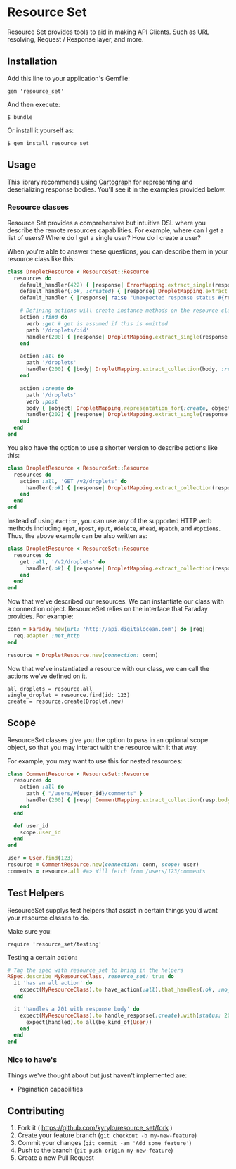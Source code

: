 # Resource Set

Resource Set provides tools to aid in making API Clients. Such as URL resolving, Request / Response layer, and more.

## Installation

Add this line to your application's Gemfile:

    gem 'resource_set'

And then execute:

    $ bundle

Or install it yourself as:

    $ gem install resource_set

## Usage

This library recommends using [Cartograph](http://github.com/kyrylo/cartograph) for representing and deserializing response bodies.
You'll see it in the examples provided below.

### Resource classes

Resource Set provides a comprehensive but intuitive DSL where you describe the remote resources capabilities.
For example, where can I get a list of users? Where do I get a single user? How do I create a user?

When you're able to answer these questions, you can describe them in your resource class like this:

```ruby
class DropletResource < ResourceSet::Resource
  resources do
    default_handler(422) { |response| ErrorMapping.extract_single(response.body, :read) }
    default_handler(:ok, :created) { |response| DropletMapping.extract_single(response.body, :read) }
    default_handler { |response| raise "Unexpected response status #{response.status}... #{response.body}" }

    # Defining actions will create instance methods on the resource class to call them.
    action :find do
      verb :get # get is assumed if this is omitted
      path '/droplets/:id'
      handler(200) { |response| DropletMapping.extract_single(response.body, :read) }
    end

    action :all do
      path '/droplets'
      handler(200) { |body| DropletMapping.extract_collection(body, :read) }
    end

    action :create do
      path '/droplets'
      verb :post
      body { |object| DropletMapping.representation_for(:create, object) } # Generate a response body from a passed object
      handler(202) { |response| DropletMapping.extract_single(response.body, :read) }
    end
  end
end
```

You also have the option to use a shorter version to describe actions like this:

```ruby
class DropletResource < ResourceSet::Resource
  resources do
    action :all, 'GET /v2/droplets' do
      handler(:ok) { |response| DropletMapping.extract_collection(response.body, :read) }
    end
  end
end
```

Instead of using `#action`, you can use any of the supported HTTP verb methods including `#get`, `#post`, `#put`, `#delete`, `#head`, `#patch`, and `#options`. Thus, the above example can be also written as:

```ruby
class DropletResource < ResourceSet::Resource
  resources do
    get :all, '/v2/droplets' do
      handler(:ok) { |response| DropletMapping.extract_collection(response.body, :read) }
    end
  end
end
```

Now that we've described our resources. We can instantiate our class with a connection object. ResourceSet relies on the interface that Faraday provides. For example:

```ruby
conn = Faraday.new(url: 'http://api.digitalocean.com') do |req|
  req.adapter :net_http
end

resource = DropletResource.new(connection: conn)
```

Now that we've instantiated a resource with our class, we can call the actions we've defined on it.

```
all_droplets = resource.all
single_droplet = resource.find(id: 123)
create = resource.create(Droplet.new)
```

## Scope

ResourceSet classes give you the option to pass in an optional scope object, so that you may interact with the resource with it that way.

For example, you may want to use this for nested resources:

```ruby
class CommentResource < ResourceSet::Resource
  resources do
    action :all do
      path { "/users/#{user_id}/comments" }
      handler(200) { |resp| CommentMapping.extract_collection(resp.body, :read) }
    end
  end

  def user_id
    scope.user_id
  end
end

user = User.find(123)
resource = CommentResource.new(connection: conn, scope: user)
comments = resource.all #=> Will fetch from /users/123/comments
```

## Test Helpers

ResourceSet supplys test helpers that assist in certain things you'd want your resource classes to do.

Make sure you:

    require 'resource_set/testing'

Testing a certain action:

```ruby
# Tag the spec with resource_set to bring in the helpers
RSpec.describe MyResourceClass, resource_set: true do
  it 'has an all action' do
    expect(MyResourceClass).to have_action(:all).that_handles(:ok, :no_content).at_path('/users')
  end

  it 'handles a 201 with response body' do
    expect(MyResourceClass).to handle_response(:create).with(status: 201, body: '{"users":[]}') do |handled|
      expect(handled).to all(be_kind_of(User))
    end
  end
end
```

### Nice to have's

Things we've thought about but just haven't implemented are:

* Pagination capabilities


## Contributing

1. Fork it ( https://github.com/kyrylo/resource_set/fork )
2. Create your feature branch (`git checkout -b my-new-feature`)
3. Commit your changes (`git commit -am 'Add some feature'`)
4. Push to the branch (`git push origin my-new-feature`)
5. Create a new Pull Request
